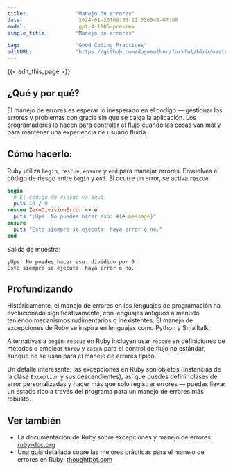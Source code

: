 ```yaml
---
title:                "Manejo de errores"
date:                  2024-01-26T00:56:21.556543-07:00
model:                 gpt-4-1106-preview
simple_title:         "Manejo de errores"

tag:                  "Good Coding Practices"
editURL:              "https://github.com/dogweather/forkful/blob/master/content/es/ruby/handling-errors.md"
---
```


{{< edit_this_page >}}

## ¿Qué y por qué?

El manejo de errores es esperar lo inesperado en el código — gestionar los errores y problemas con gracia sin que se caiga la aplicación. Los programadores lo hacen para controlar el flujo cuando las cosas van mal y para mantener una experiencia de usuario fluida.

## Cómo hacerlo:

Ruby utiliza `begin`, `rescue`, `ensure` y `end` para manejar errores. Envuelves el código de riesgo entre `begin` y `end`. Si ocurre un error, se activa `rescue`.

```Ruby
begin
  # El código de riesgo va aquí.
  puts 10 / 0
rescue ZeroDivisionError => e
  puts "¡Ups! No puedes hacer eso: #{e.message}"
ensure
  puts "Esto siempre se ejecuta, haya error o no."
end
```

Salida de muestra:
```
¡Ups! No puedes hacer eso: dividido por 0
Esto siempre se ejecuta, haya error o no.
```

## Profundizando

Históricamente, el manejo de errores en los lenguajes de programación ha evolucionado significativamente, con lenguajes antiguos a menudo teniendo mecanismos rudimentarios o inexistentes. El manejo de excepciones de Ruby se inspira en lenguajes como Python y Smalltalk.

Alternativas a `begin-rescue` en Ruby incluyen usar `rescue` en definiciones de métodos o emplear `throw` y `catch` para el control de flujo no estándar, aunque no se usan para el manejo de errores típico.

Un detalle interesante: las excepciones en Ruby son objetos (instancias de la clase `Exception` y sus descendientes), así que puedes definir clases de error personalizadas y hacer más que solo registrar errores — puedes llevar un estado rico a través del programa para un manejo de errores más robusto.

## Ver también

- La documentación de Ruby sobre excepciones y manejo de errores: [ruby-doc.org](https://ruby-doc.org/core-3.1.0/doc/syntax/exceptions_rdoc.html)
- Una guía detallada sobre las mejores prácticas para el manejo de errores en Ruby: [thoughtbot.com](https://thoughtbot.com/blog/rescue-standarderror-not-exception)
